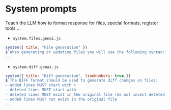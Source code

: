 # System prompts

Teach the LLM how to format response for files, special formats, register tools ...

- `system.files.genai.js`
```js
system({ title: "File generation" })
$`When generating or updating files you will use the following syntax:`
...
```

- `system.diff.genai.js`
```js
system({ title: "Diff generation", lineNumbers: true,})
$`The DIFF format should be used to generate diff changes on files: 
- added lines MUST start with +
- deleted lines MUST start with -
- deleted lines MUST exist in the original file (do not invent deleted lines)
- added lines MUST not exist in the original file
...
```